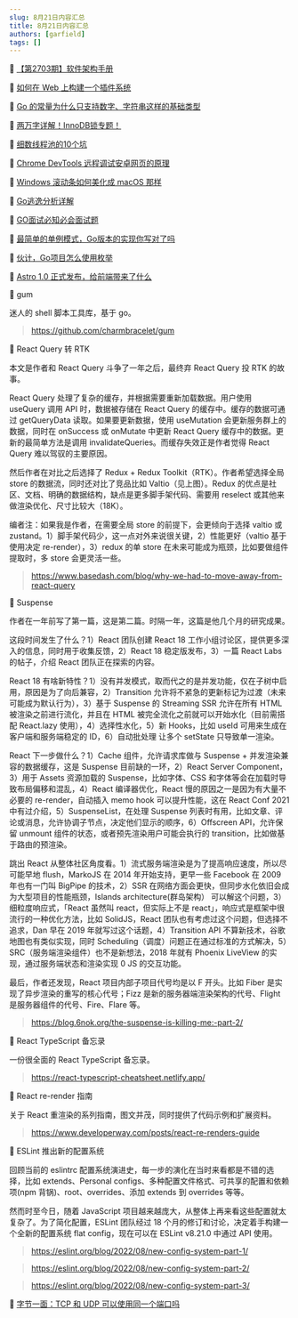 ```yaml
---
slug: 8月21日内容汇总
title: 8月21日内容汇总
authors: [garfield]
tags: []
---
```


📒 [【第2703期】软件架构手册](https://mp.weixin.qq.com/s/1h6yqCWyzYLM8WPGlGdtVA)

📒 [如何在 Web 上构建一个插件系统](https://juejin.cn/post/6844903956263501838)

📒 [Go 的常量为什么只支持数字、字符串这样的基础类型](https://mp.weixin.qq.com/s/XX3Y1tKU-_oeNGsXfgcNQg)

📒 [两万字详解！InnoDB锁专题！](https://mp.weixin.qq.com/s/DZbAq9fpPxElhfJCkY53GA)

📒 [细数线程池的10个坑](https://mp.weixin.qq.com/s/cDCHV08x1rPiZVZMRFjWBg)

📒 [Chrome DevTools 远程调试安卓网页的原理](https://juejin.cn/post/7132077894922141726)

📒 [Windows 滚动条如何美化成 macOS 那样](https://mp.weixin.qq.com/s/RSSQymhS48pFXI2Z9JX6TA)

📒 [Go逃逸分析详解](https://juejin.cn/post/7131947887398748196)

📒 [GO面试必知必会面试题](https://juejin.cn/post/7131717990558466062)

📒 [最简单的单例模式，Go版本的实现你写对了吗](https://mp.weixin.qq.com/s/1ZuhUA9Lt2uLFlamIY6fLQ)

📒 [伙计，Go项目怎么使用枚举](https://mp.weixin.qq.com/s/zyvO_hhUo1TRm6kMPcaFFQ)

📒 [Astro 1.0 正式发布，给前端带来了什么](https://juejin.cn/post/7131928500373553160)

📒 gum

迷人的 shell 脚本工具库，基于 go。

> https://github.com/charmbracelet/gum

📒 React Query 转 RTK

本文是作者和 React Query 斗争了一年之后，最终弃 React Query 投 RTK 的故事。

React Query 处理了复杂的缓存，并根据需要重新加载数据。用户使用 useQuery 调用 API 时，数据被存储在 React Query 的缓存中。缓存的数据可通过 getQueryData 读取。如果要更新数据，使用 useMutation 会更新服务群上的数据，同时在 onSuccess 或 onMutate 中更新 React Query 缓存中的数据。更新的最简单方法是调用 invalidateQueries。而缓存失效正是作者觉得 React Query 难以驾驭的主要原因。

然后作者在对比之后选择了 Redux + Redux Toolkit（RTK）。作者希望选择全局 store 的数据流，同时还对比了竞品比如 Valtio（见上图）。Redux 的优点是社区、文档、明确的数据结构，缺点是更多脚手架代码、需要用 reselect 或其他来做渲染优化、尺寸比较大（18K）。

编者注：如果我是作者，在需要全局 store 的前提下，会更倾向于选择 valtio 或 zustand。1）脚手架代码少，这一点对外来说很关键，2）性能更好（valtio 基于使用决定 re-render），3）redux 的单 store 在未来可能成为瓶颈，比如要做组件提取时，多 store 会更灵活一些。

> https://www.basedash.com/blog/why-we-had-to-move-away-from-react-query

📒 Suspense

作者在一年前写了第一篇，这是第二篇。时隔一年，这篇是他几个月的研究成果。

这段时间发生了什么？1）React 团队创建 React 18 工作小组讨论区，提供更多深入的信息，同时用于收集反馈，2）React 18 稳定版发布，3）一篇 React Labs 的帖子，介绍 React 团队正在探索的内容。

React 18 有啥新特性？1）没有并发模式，取而代之的是并发功能，仅在子树中启用，原因是为了向后兼容，2）Transition 允许将不紧急的更新标记为过渡（未来可能成为默认行为），3）基于 Suspense 的 Streaming SSR 允许在所有 HTML 被渲染之前进行流化，并且在 HTML 被完全流化之前就可以开始水化（目前需搭配 React.lazy 使用），4）选择性水化，5）新 Hooks，比如 useId 可用来生成在客户端和服务端稳定的 ID，6）自动批处理 让多个 setState 只导致单一渲染。

React 下一步做什么？1）Cache 组件，允许请求库做与 Suspense + 并发渲染兼容的数据缓存，这是 Suspense 目前缺的一环，2）React Server Component，3）用于 Assets 资源加载的 Suspense，比如字体、CSS 和字体等会在加载时导致布局偏移和混乱，4）React 编译器优化，React 慢的原因之一是因为有大量不必要的 re-render，自动插入 memo hook 可以提升性能，这在 React Conf 2021 中有过介绍，5）SuspenseList，在处理 Suspense 列表时有用，比如文章、评论或消息，允许协调子节点，决定他们显示的顺序，6）Offscreen API，允许保留 unmount 组件的状态，或者预先渲染用户可能会执行的 transition，比如做基于路由的预渲染。

跳出 React 从整体社区角度看。1）流式服务端渲染是为了提高响应速度，所以尽可能早地 flush，MarkoJS 在 2014 年开始支持，更早一些 Facebook 在 2009 年也有一门叫 BigPipe 的技术，2）SSR 在网络方面会更快，但同步水化依旧会成为大型项目的性能瓶颈，Islands architecture(群岛架构） 可以解这个问题，3）细粒度响应式，「React 虽然叫 react，但实际上不是 react」，响应式是框架中很流行的一种优化方法，比如 SolidJS，React 团队也有考虑过这个问题，但选择不追求，Dan 早在 2019 年就写过这个话题，4）Transition API 不算新技术，谷歌地图也有类似实现，同时 Scheduling（调度）问题正在通过标准的方式解决，5）SRC（服务端渲染组件）也不是新想法，2018 年就有 Phoenix LiveView 的实现，通过服务端状态和渲染实现 0 JS 的交互功能。

最后，作者还发现，React 项目内部子项目代号均是以 F 开头。比如 Fiber 是实现了异步渲染的重写的核心代号；Fizz 是新的服务器端渲染架构的代号、Flight 是服务器组件的代号、Fire、Flare 等。

> https://blog.6nok.org/the-suspense-is-killing-me:-part-2/

📒 React TypeScript 备忘录

一份很全面的 React TypeScript 备忘录。

> https://react-typescript-cheatsheet.netlify.app/

📒 React re-render 指南

关于 React 重渲染的系列指南，图文并茂，同时提供了代码示例和扩展资料。

> https://www.developerway.com/posts/react-re-renders-guide

📒 ESLint 推出新的配置系统

回顾当前的 eslintrc 配置系统演进史，每一步的演化在当时来看都是不错的选择，比如 extends、Personal configs、多种配置文件格式、可共享的配置和依赖项(npm 背锅)、root、overrides、添加 extends 到 overrides 等等。

然而时至今日，随着 JavaScript 项目越来越庞大，从整体上再来看这些配置就太复杂了。为了简化配置，ESLint 团队经过 18 个月的修订和讨论，决定着手构建一个全新的配置系统 flat config，现在可以在 ESLint v8.21.0 中通过 API 使用。

> https://eslint.org/blog/2022/08/new-config-system-part-1/

> https://eslint.org/blog/2022/08/new-config-system-part-2/

> https://eslint.org/blog/2022/08/new-config-system-part-3/

📒 [字节一面：TCP 和 UDP 可以使用同一个端口吗](https://mp.weixin.qq.com/s/3fMZN_LidCi5fiD16nNWWA)
